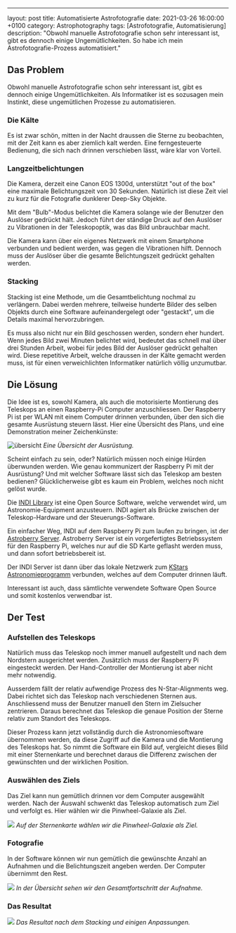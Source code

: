 ---
layout: post
title: Automatisierte Astrofotografie
date: 2021-03-26 16:00:00 +0100
category: Astrophotography
tags: [Astrofotografie, Automatisierung]
description: "Obwohl manuelle Astrofotografie schon sehr interessant ist, gibt es dennoch einige Ungemütlichkeiten. So habe ich mein Astrofotografie-Prozess automatisiert."

## Das Problem

Obwohl manuelle Astrofotografie schon sehr interessant ist, gibt es dennoch einige Ungemütlichkeiten. Als Informatiker ist es sozusagen mein Instinkt, diese ungemütlichen Prozesse zu automatisieren.

### Die Kälte

Es ist zwar schön, mitten in der Nacht draussen die Sterne zu beobachten, mit der Zeit kann es aber ziemlich kalt werden. Eine ferngesteuerte Bedienung, die sich nach drinnen verschieben lässt, wäre klar von Vorteil.

### Langzeitbelichtungen

Die Kamera, derzeit eine Canon EOS 1300d, unterstützt "out of the box" eine maximale Belichtungszeit von 30 Sekunden. Natürlich ist diese Zeit viel zu kurz für die Fotografie dunklerer Deep-Sky Objekte.

Mit dem "Bulb"-Modus belichtet die Kamera solange wie der Benutzer den Auslöser gedrückt hält. Jedoch führt der ständige Druck auf den Auslöser zu Vibrationen in der Teleskopoptik, was das Bild unbrauchbar macht.

Die Kamera kann über ein eigenes Netzwerk mit einem Smartphone verbunden und bedient werden, was gegen die Vibrationen hilft. Dennoch muss der Auslöser über die gesamte Belichtungszeit gedrückt gehalten werden.

### Stacking

Stacking ist eine Methode, um die Gesamtbelichtung nochmal zu verlängern. Dabei werden mehrere, teilweise hunderte Bilder des selben Objekts durch eine Software aufeinandergelegt oder "gestackt", um die Details maximal hervorzubringen.

Es muss also nicht nur ein Bild geschossen werden, sondern eher hundert. Wenn jedes Bild zwei Minuten belichtet wird, bedeutet das schnell mal über drei Stunden Arbeit, wobei für jedes Bild der Auslöser gedrückt gehalten wird. Diese repetitive Arbeit, welche draussen in der Kälte gemacht werden muss, ist für einen verweichlichten Informatiker natürlich völlig unzumutbar.

## Die Lösung

Die Idee ist es, sowohl Kamera, als auch die motorisierte Montierung des Teleskops an einen Raspberry-Pi Computer anzuschliessen. Der Raspberry Pi ist per WLAN mit einem Computer drinnen verbunden, über den sich die gesamte Ausrüstung steuern lässt. Hier eine Übersicht des Plans, und eine Demonstration meiner Zeichenkünste:

![übersicht](/public/media/posts/astrophotography-setup/overview.png)
*Eine Übersicht der Ausrüstung.*

Scheint einfach zu sein, oder? Natürlich müssen noch einige Hürden überwunden werden. Wie genau kommunizert der Raspberry Pi mit der Ausrüstung? Und mit welcher Software lässt sich das Teleskop am besten bedienen? Glücklicherweise gibt es kaum ein Problem, welches noch nicht gelöst wurde.

Die [INDI Library](https://www.indilib.org/) ist eine Open Source Software, welche verwendet wird, um Astronomie-Equipment anzusteuern. INDI agiert als Brücke zwischen der Teleskop-Hardware und der Steuerungs-Software.

Ein einfacher Weg, INDI auf dem Raspberry Pi zum laufen zu bringen, ist der [Astroberry Server](https://www.astroberry.io/). Astroberry Server ist ein vorgefertigtes Betriebssystem für den Raspberry Pi, welches nur auf die SD Karte geflasht werden muss, und dann sofort betriebsbereit ist.

Der INDI Server ist dann über das lokale Netzwerk zum [KStars Astronomieprogramm](https://edu.kde.org/kstars/) verbunden, welches auf dem Computer drinnen läuft.

Interessant ist auch, dass sämtlichte verwendete Software Open Source und somit kostenlos verwendbar ist.

## Der Test

### Aufstellen des Teleskops

Natürlich muss das Teleskop noch immer manuell aufgestellt und nach dem Nordstern ausgerichtet werden. Zusätzlich muss der Raspberry Pi eingesteckt werden. Der Hand-Controller der Montierung ist aber nicht mehr notwendig.

Ausserdem fällt der relativ aufwendige Prozess des N-Star-Alignments weg. Dabei richtet sich das Teleskop nach verschiedenen Sternen aus. Anschliessend muss der Benutzer manuell den Stern im Zielsucher zentrieren. Daraus berechnet das Teleskop die genaue Position der Sterne relativ zum Standort des Teleskops.

Dieser Prozess kann jetzt vollständig durch die Astronomiesoftware übernommen werden, da diese Zugriff auf die Kamera und die Montierung des Teleskops hat.
So nimmt die Software ein Bild auf, vergleicht dieses Bild mit einer Sternenkarte
und berechnet daraus die Differenz zwischen der gewünschten und der wirklichen
Position.

### Auswählen des Ziels

Das Ziel kann nun gemütlich drinnen vor dem Computer ausgewählt werden. Nach der Auswahl schwenkt das Teleskop automatisch zum Ziel und verfolgt es. Hier wählen wir die Pinwheel-Galaxie als Ziel.

![](/public/media/posts/astrophotography-setup/map.png)
*Auf der Sternenkarte wählen wir die Pinwheel-Galaxie als Ziel.*

### Fotografie

In der Software können wir nun gemütlich die gewünschte Anzahl an Aufnahmen und die Belichtungszeit angeben werden. Der Computer übernimmt den Rest.


![](/public/media/posts/astrophotography-setup/summary.png)
*In der Übersicht sehen wir den Gesamtfortschritt der Aufnahme.*

### Das Resultat

![](/public/media/posts/astrophotography-setup/pinwheel-galaxy.jpg)
*Das Resultat nach dem Stacking und einigen Anpassungen.*
